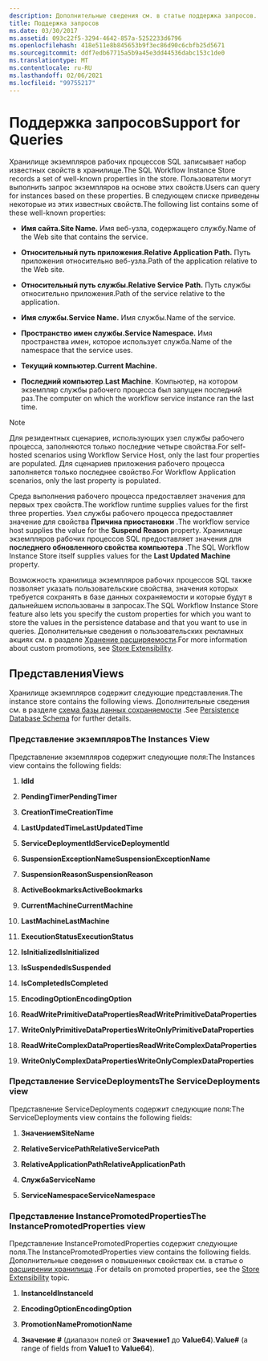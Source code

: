 ```yaml
---
description: Дополнительные сведения см. в статье поддержка запросов.
title: Поддержка запросов
ms.date: 03/30/2017
ms.assetid: 093c22f5-3294-4642-857a-5252233d6796
ms.openlocfilehash: 418e511e8b845653b9f3ec86d90c6cbfb25d5671
ms.sourcegitcommit: ddf7edb67715a5b9a45e3dd44536dabc153c1de0
ms.translationtype: MT
ms.contentlocale: ru-RU
ms.lasthandoff: 02/06/2021
ms.locfileid: "99755217"
---
```

# <a name="support-for-queries"></a><span data-ttu-id="8b1a8-103">Поддержка запросов</span><span class="sxs-lookup"><span data-stu-id="8b1a8-103">Support for Queries</span></span>

<span data-ttu-id="8b1a8-104">Хранилище экземпляров рабочих процессов SQL записывает набор известных свойств в хранилище.</span><span class="sxs-lookup"><span data-stu-id="8b1a8-104">The SQL Workflow Instance Store records a set of well-known properties in the store.</span></span> <span data-ttu-id="8b1a8-105">Пользователи могут выполнить запрос экземпляров на основе этих свойств.</span><span class="sxs-lookup"><span data-stu-id="8b1a8-105">Users can query for instances based on these properties.</span></span> <span data-ttu-id="8b1a8-106">В следующем списке приведены некоторые из этих известных свойств.</span><span class="sxs-lookup"><span data-stu-id="8b1a8-106">The following list contains some of these well-known properties:</span></span>  
  
- <span data-ttu-id="8b1a8-107">**Имя сайта.**</span><span class="sxs-lookup"><span data-stu-id="8b1a8-107">**Site Name.**</span></span> <span data-ttu-id="8b1a8-108">Имя веб-узла, содержащего службу.</span><span class="sxs-lookup"><span data-stu-id="8b1a8-108">Name of the Web site that contains the service.</span></span>  
  
- <span data-ttu-id="8b1a8-109">**Относительный путь приложения.**</span><span class="sxs-lookup"><span data-stu-id="8b1a8-109">**Relative Application Path.**</span></span> <span data-ttu-id="8b1a8-110">Путь приложения относительно веб-узла.</span><span class="sxs-lookup"><span data-stu-id="8b1a8-110">Path of the application relative to the Web site.</span></span>  
  
- <span data-ttu-id="8b1a8-111">**Относительный путь службы.**</span><span class="sxs-lookup"><span data-stu-id="8b1a8-111">**Relative Service Path.**</span></span> <span data-ttu-id="8b1a8-112">Путь службы относительно приложения.</span><span class="sxs-lookup"><span data-stu-id="8b1a8-112">Path of the service relative to the application.</span></span>  
  
- <span data-ttu-id="8b1a8-113">**Имя службы.**</span><span class="sxs-lookup"><span data-stu-id="8b1a8-113">**Service Name.**</span></span> <span data-ttu-id="8b1a8-114">Имя службы.</span><span class="sxs-lookup"><span data-stu-id="8b1a8-114">Name of the service.</span></span>  
  
- <span data-ttu-id="8b1a8-115">**Пространство имен службы.**</span><span class="sxs-lookup"><span data-stu-id="8b1a8-115">**Service Namespace.**</span></span> <span data-ttu-id="8b1a8-116">Имя пространства имен, которое использует служба.</span><span class="sxs-lookup"><span data-stu-id="8b1a8-116">Name of the namespace that the service uses.</span></span>  
  
- <span data-ttu-id="8b1a8-117">**Текущий компьютер.**</span><span class="sxs-lookup"><span data-stu-id="8b1a8-117">**Current Machine.**</span></span>  
  
- <span data-ttu-id="8b1a8-118">**Последний компьютер**.</span><span class="sxs-lookup"><span data-stu-id="8b1a8-118">**Last Machine**.</span></span> <span data-ttu-id="8b1a8-119">Компьютер, на котором экземпляр службы рабочего процесса был запущен последний раз.</span><span class="sxs-lookup"><span data-stu-id="8b1a8-119">The computer on which the workflow service instance ran the last time.</span></span>  
  
> [!NOTE]
> <span data-ttu-id="8b1a8-120">Для резидентных сценариев, использующих узел службы рабочего процесса, заполняются только последние четыре свойства.</span><span class="sxs-lookup"><span data-stu-id="8b1a8-120">For self-hosted scenarios using Workflow Service Host, only the last four properties are populated.</span></span> <span data-ttu-id="8b1a8-121">Для сценариев приложения рабочего процесса заполняется только последнее свойство.</span><span class="sxs-lookup"><span data-stu-id="8b1a8-121">For Workflow Application scenarios, only the last property is populated.</span></span>  
  
 <span data-ttu-id="8b1a8-122">Среда выполнения рабочего процесса предоставляет значения для первых трех свойств.</span><span class="sxs-lookup"><span data-stu-id="8b1a8-122">The workflow runtime supplies values for the first three properties.</span></span> <span data-ttu-id="8b1a8-123">Узел службы рабочего процесса предоставляет значение для свойства **Причина приостановки** .</span><span class="sxs-lookup"><span data-stu-id="8b1a8-123">The workflow service host supplies the value for the **Suspend Reason** property.</span></span> <span data-ttu-id="8b1a8-124">Хранилище экземпляров рабочих процессов SQL предоставляет значения для **последнего обновленного свойства компьютера** .</span><span class="sxs-lookup"><span data-stu-id="8b1a8-124">The SQL Workflow Instance Store itself supplies values for the **Last Updated Machine** property.</span></span>  
  
 <span data-ttu-id="8b1a8-125">Возможность хранилища экземпляров рабочих процессов SQL также позволяет указать пользовательские свойства, значения которых требуется сохранять в базе данных сохраняемости и которые будут в дальнейшем использованы в запросах.</span><span class="sxs-lookup"><span data-stu-id="8b1a8-125">The SQL Workflow Instance Store feature also lets you specify the custom properties for which you want to store the values in the persistence database and that you want to use in queries.</span></span> <span data-ttu-id="8b1a8-126">Дополнительные сведения о пользовательских рекламных акциях см. в разделе [Хранение расширяемости](store-extensibility.md).</span><span class="sxs-lookup"><span data-stu-id="8b1a8-126">For more information about custom promotions, see [Store Extensibility](store-extensibility.md).</span></span>  
  
## <a name="views"></a><span data-ttu-id="8b1a8-127">Представления</span><span class="sxs-lookup"><span data-stu-id="8b1a8-127">Views</span></span>  

 <span data-ttu-id="8b1a8-128">Хранилище экземпляров содержит следующие представления.</span><span class="sxs-lookup"><span data-stu-id="8b1a8-128">The instance store contains the following views.</span></span> <span data-ttu-id="8b1a8-129">Дополнительные сведения см. в разделе [схема базы данных сохраняемости](persistence-database-schema.md) .</span><span class="sxs-lookup"><span data-stu-id="8b1a8-129">See [Persistence Database Schema](persistence-database-schema.md) for further details.</span></span>  
  
### <a name="the-instances-view"></a><span data-ttu-id="8b1a8-130">Представление экземпляров</span><span class="sxs-lookup"><span data-stu-id="8b1a8-130">The Instances View</span></span>  

 <span data-ttu-id="8b1a8-131">Представление экземпляров содержит следующие поля:</span><span class="sxs-lookup"><span data-stu-id="8b1a8-131">The Instances view contains the following fields:</span></span>  
  
1. <span data-ttu-id="8b1a8-132">**Id**</span><span class="sxs-lookup"><span data-stu-id="8b1a8-132">**Id**</span></span>  
  
2. <span data-ttu-id="8b1a8-133">**PendingTimer**</span><span class="sxs-lookup"><span data-stu-id="8b1a8-133">**PendingTimer**</span></span>  
  
3. <span data-ttu-id="8b1a8-134">**CreationTime**</span><span class="sxs-lookup"><span data-stu-id="8b1a8-134">**CreationTime**</span></span>  
  
4. <span data-ttu-id="8b1a8-135">**LastUpdatedTime**</span><span class="sxs-lookup"><span data-stu-id="8b1a8-135">**LastUpdatedTime**</span></span>  
  
5. <span data-ttu-id="8b1a8-136">**ServiceDeploymentId**</span><span class="sxs-lookup"><span data-stu-id="8b1a8-136">**ServiceDeploymentId**</span></span>  
  
6. <span data-ttu-id="8b1a8-137">**SuspensionExceptionName**</span><span class="sxs-lookup"><span data-stu-id="8b1a8-137">**SuspensionExceptionName**</span></span>  
  
7. <span data-ttu-id="8b1a8-138">**SuspensionReason**</span><span class="sxs-lookup"><span data-stu-id="8b1a8-138">**SuspensionReason**</span></span>  
  
8. <span data-ttu-id="8b1a8-139">**ActiveBookmarks**</span><span class="sxs-lookup"><span data-stu-id="8b1a8-139">**ActiveBookmarks**</span></span>  
  
9. <span data-ttu-id="8b1a8-140">**CurrentMachine**</span><span class="sxs-lookup"><span data-stu-id="8b1a8-140">**CurrentMachine**</span></span>  
  
10. <span data-ttu-id="8b1a8-141">**LastMachine**</span><span class="sxs-lookup"><span data-stu-id="8b1a8-141">**LastMachine**</span></span>  
  
11. <span data-ttu-id="8b1a8-142">**ExecutionStatus**</span><span class="sxs-lookup"><span data-stu-id="8b1a8-142">**ExecutionStatus**</span></span>  
  
12. <span data-ttu-id="8b1a8-143">**IsInitialized**</span><span class="sxs-lookup"><span data-stu-id="8b1a8-143">**IsInitialized**</span></span>  
  
13. <span data-ttu-id="8b1a8-144">**IsSuspended**</span><span class="sxs-lookup"><span data-stu-id="8b1a8-144">**IsSuspended**</span></span>  
  
14. <span data-ttu-id="8b1a8-145">**IsCompleted**</span><span class="sxs-lookup"><span data-stu-id="8b1a8-145">**IsCompleted**</span></span>  
  
15. <span data-ttu-id="8b1a8-146">**EncodingOption**</span><span class="sxs-lookup"><span data-stu-id="8b1a8-146">**EncodingOption**</span></span>  
  
16. <span data-ttu-id="8b1a8-147">**ReadWritePrimitiveDataProperties**</span><span class="sxs-lookup"><span data-stu-id="8b1a8-147">**ReadWritePrimitiveDataProperties**</span></span>  
  
17. <span data-ttu-id="8b1a8-148">**WriteOnlyPrimitiveDataProperties**</span><span class="sxs-lookup"><span data-stu-id="8b1a8-148">**WriteOnlyPrimitiveDataProperties**</span></span>  
  
18. <span data-ttu-id="8b1a8-149">**ReadWriteComplexDataProperties**</span><span class="sxs-lookup"><span data-stu-id="8b1a8-149">**ReadWriteComplexDataProperties**</span></span>  
  
19. <span data-ttu-id="8b1a8-150">**WriteOnlyComplexDataProperties**</span><span class="sxs-lookup"><span data-stu-id="8b1a8-150">**WriteOnlyComplexDataProperties**</span></span>  
  
### <a name="the-servicedeployments-view"></a><span data-ttu-id="8b1a8-151">Представление ServiceDeployments</span><span class="sxs-lookup"><span data-stu-id="8b1a8-151">The ServiceDeployments view</span></span>  

 <span data-ttu-id="8b1a8-152">Представление ServiceDeployments содержит следующие поля:</span><span class="sxs-lookup"><span data-stu-id="8b1a8-152">The ServiceDeployments view contains the following fields:</span></span>  
  
1. <span data-ttu-id="8b1a8-153">**Значением**</span><span class="sxs-lookup"><span data-stu-id="8b1a8-153">**SiteName**</span></span>  
  
2. <span data-ttu-id="8b1a8-154">**RelativeServicePath**</span><span class="sxs-lookup"><span data-stu-id="8b1a8-154">**RelativeServicePath**</span></span>  
  
3. <span data-ttu-id="8b1a8-155">**RelativeApplicationPath**</span><span class="sxs-lookup"><span data-stu-id="8b1a8-155">**RelativeApplicationPath**</span></span>  
  
4. <span data-ttu-id="8b1a8-156">**Служба**</span><span class="sxs-lookup"><span data-stu-id="8b1a8-156">**ServiceName**</span></span>  
  
5. <span data-ttu-id="8b1a8-157">**ServiceNamespace**</span><span class="sxs-lookup"><span data-stu-id="8b1a8-157">**ServiceNamespace**</span></span>  
  
### <a name="the-instancepromotedproperties-view"></a><span data-ttu-id="8b1a8-158">Представление InstancePromotedProperties</span><span class="sxs-lookup"><span data-stu-id="8b1a8-158">The InstancePromotedProperties view</span></span>  

 <span data-ttu-id="8b1a8-159">Представление InstancePromotedProperties содержит следующие поля.</span><span class="sxs-lookup"><span data-stu-id="8b1a8-159">The InstancePromotedProperties view contains the following fields.</span></span> <span data-ttu-id="8b1a8-160">Дополнительные сведения о повышенных свойствах см. в статье о [расширении хранилища](store-extensibility.md) .</span><span class="sxs-lookup"><span data-stu-id="8b1a8-160">For details on promoted properties, see the [Store Extensibility](store-extensibility.md) topic.</span></span>  
  
1. <span data-ttu-id="8b1a8-161">**InstanceId**</span><span class="sxs-lookup"><span data-stu-id="8b1a8-161">**InstanceId**</span></span>  
  
2. <span data-ttu-id="8b1a8-162">**EncodingOption**</span><span class="sxs-lookup"><span data-stu-id="8b1a8-162">**EncodingOption**</span></span>  
  
3. <span data-ttu-id="8b1a8-163">**PromotionName**</span><span class="sxs-lookup"><span data-stu-id="8b1a8-163">**PromotionName**</span></span>  
  
4. <span data-ttu-id="8b1a8-164">**Значение #** (диапазон полей от **Значение1** до **Value64**).</span><span class="sxs-lookup"><span data-stu-id="8b1a8-164">**Value#** (a range of fields from **Value1** to **Value64**).</span></span>
